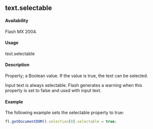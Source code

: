 ## text.selectable

#### Availability

Flash MX 2004.

#### Usage

text.selectable

#### Description

Property; a Boolean value. If the value is true, the text can be selected.

Input text is always selectable. Flash generates a warning when this property is set to false and used with input text.

#### Example

The following example sets the selectable property to true:
```javascript
fl.getDocumentDOM().selection[0].selectable = true;
```